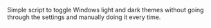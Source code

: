 Simple script to toggle Windows light and dark themes without going through the settings and manually doing it every time.